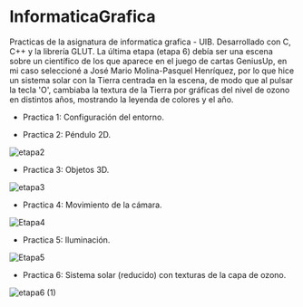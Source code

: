# InformaticaGrafica
Practicas de la asignatura de informatica grafica - UIB.
Desarrollado con C, C++ y la librería GLUT.
La última etapa (etapa 6) debía ser una escena sobre un científico de los que aparece en el juego de cartas GeniusUp, en mi caso seleccioné a José Mario Molina-Pasquel Henríquez, por lo que hice un sistema solar con la Tierra centrada en la escena, de modo que al pulsar la tecla 'O', cambiaba la textura de la Tierra por gráficas del nivel de ozono en distintos años, mostrando la leyenda de colores y el año.

- Practica 1: Configuración del entorno.


- Practica 2: Péndulo 2D.

![etapa2](https://github.com/MarcoMG2000/InformaticaGrafica/assets/100850152/526c069f-3dce-4d68-bd5f-045d4623d822)


- Practica 3: Objetos 3D.
  
![etapa3](https://github.com/MarcoMG2000/InformaticaGrafica/assets/100850152/7192279a-72a7-4da3-8c0e-14733fc7b1f9)


- Practica 4: Movimiento de la cámara.
  
![Etapa4](https://github.com/MarcoMG2000/InformaticaGrafica/assets/100850152/d0639190-966b-42d2-8e00-f9924fe8fd57)


- Practica 5: Iluminación.
  
![Etapa5](https://github.com/MarcoMG2000/InformaticaGrafica/assets/100850152/4ec8cdb4-df0e-43f9-9062-ec521cb942bd)


- Practica 6: Sistema solar (reducido) con texturas de la capa de ozono.
  
![etapa6 (1)](https://github.com/MarcoMG2000/InformaticaGrafica/assets/100850152/6d738a8a-d23e-4ffe-8a6e-bc830456d73c)
